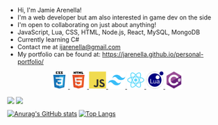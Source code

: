 - Hi, I'm Jamie Arenella!
- I'm a web developer but am also interested in game dev on the side
- I'm open to collaborating on just about anything!
- JavaScript, Lua, CSS, HTML, Node.js, React, MySQL, MongoDB
- Currently learning C#
- Contact me at ijarenella@gmail.com
- My portfolio can be found at: https://jarenella.github.io/personal-portfolio/

<p align="center">
  <a href="https://www.w3schools.com/css/" target="_blank" rel="noreferrer"> <img src="https://raw.githubusercontent.com/devicons/devicon/master/icons/css3/css3-original-wordmark.svg" alt="css3" width="40" height="40"/> </a>
  <a href="https://www.w3.org/html/" target="_blank" rel="noreferrer"> <img src="https://raw.githubusercontent.com/devicons/devicon/master/icons/html5/html5-original-wordmark.svg" alt="html5" width="40" height="40"/> </a>
  <a href="https://www.javascript.com/" target="_blank" rel="noreferrer"> <img src="https://raw.githubusercontent.com/devicons/devicon/master/icons/javascript/javascript-original.svg" alt="javascript" width="40" height="40"/> </a>
  <a href="https://tailwindcss.com/" target="_blank" rel="noreferrer"> <img src="https://raw.githubusercontent.com/devicons/devicon/master/icons/tailwindcss/tailwindcss-plain.svg" alt="tailwindCSS" width="40" height="40"/> </a>
  <a href="https://reactjs.org/" target="_blank" rel="noreferrer"> <img src="https://raw.githubusercontent.com/devicons/devicon/master/icons/react/react-original.svg" alt="ReactJS" width="40" height="40"/> </a>
  <a href="https://www.lua.org/" target="_blank" rel="noreferrer"> <img src="https://raw.githubusercontent.com/devicons/devicon/master/icons/lua/lua-original-wordmark.svg" alt="LUA" width="40" height="40"/> </a>
  <a href="https://learn.microsoft.com/en-us/dotnet/csharp/" target="_blank" rel="noreferrer"> <img src="https://raw.githubusercontent.com/devicons/devicon/1119b9f84c0290e0f0b38982099a2bd027a48bf1/icons/csharp/csharp-original.svg" alt="C#" width="40" height="40"/> </a>
</p>

<img align="center" height="170" src="https://github-readme-stats.vercel.app/api?username=jarenella&theme=dracula"/>
<img align="center" height="170" src="https://github-readme-stats.vercel.app/api/top-langs/?username=jarenella&theme=dracula"/>

[![Anurag's GitHub stats](https://github-readme-stats.vercel.app/api?username=jarenella)](https://github.com/anuraghazra/github-readme-stats)
[![Top Langs](https://github-readme-stats.vercel.app/api/top-langs/?username=jarenella)](https://github.com/anuraghazra/github-readme-stats)
